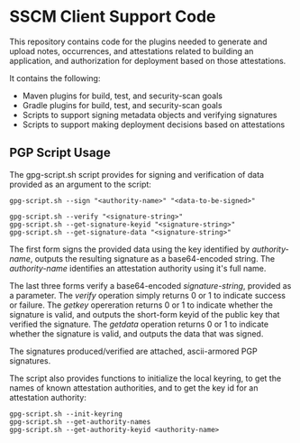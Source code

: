 # SSCM Client Support Code

This repository contains code for the plugins needed to generate and upload notes, occurrences, and attestations related to building an application, and authorization for deployment based on those attestations.

It contains the following:

* Maven plugins for build, test, and security-scan goals
* Gradle plugins for build, test, and security-scan goals
* Scripts to support signing metadata objects and verifying signatures
* Scripts to support making deployment decisions based on attestations

## PGP Script Usage

The gpg-script.sh script provides for signing and verification of data provided as an argument to the script:
```
gpg-script.sh --sign "<authority-name>" "<data-to-be-signed>"

gpg-script.sh --verify "<signature-string>"
gpg-script.sh --get-signature-keyid "<signature-string>"
gpg-script.sh --get-signature-data "<signature-string>"
```
The first form signs the provided data using the key identified by _authority-name_, outputs the resulting signature as a base64-encoded string. The _authority-name_ identifies an attestation authority using it's full name.

The last three forms verify a base64-encoded _signature-string_, provided as a parameter. The *verify* operation simply returns 0 or 1 to indicate success or failure. The *getkey* opereration returns 0 or 1 to indicate whether the signature is valid, and outputs the short-form keyid of the public key that verified the signature. The *getdata* operation returns 0 or 1 to indicate whether the signature is valid, and outputs the data that was signed.

The signatures produced/verified are attached, ascii-armored PGP signatures.

The script also provides functions to initialize the local keyring, to get the names of known attestation authorities, and to get the key id for an attestation authority:
```
gpg-script.sh --init-keyring
gpg-script.sh --get-authority-names
gpg-script.sh --get-authority-keyid <authority-name>
```
